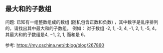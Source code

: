 ## 最大和的子数组
问题:
已知有一组整数组成的数组 (随机包含正数和负数) ，其中数字是乱序排列的，请找出其中最大和的子数组。
例如：
对于数组 -2, 1, -3, 4, -1, 2, 1, -5, 4， 其最大和的子数组是4, −1, 2, 1, 而和是 6。

参考: https://my.oschina.net/itblog/blog/267860
